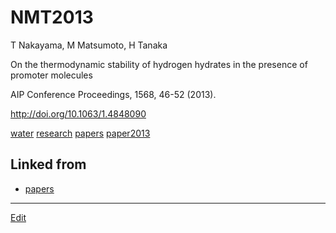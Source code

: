 # NMT2013

T Nakayama, M Matsumoto, H Tanaka

On the thermodynamic stability of hydrogen hydrates in the presence of promoter molecules

AIP Conference Proceedings, 1568, 46-52 (2013).

http://doi.org/10.1063/1.4848090



[water](water.md) [research](research.md) [papers](papers.md) [paper2013](paper2013.md) 


## Linked from

* [papers](papers.md)


----
[Edit](https://github.com/vitroid/vitroid.github.io/edit/master/MD/NMT2013.md)
